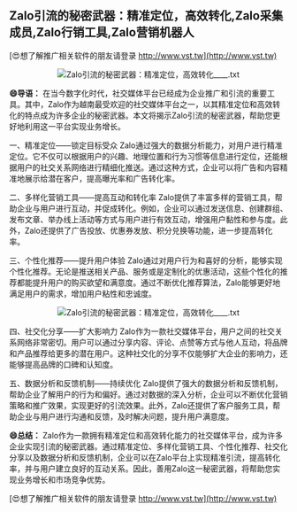 ## **Zalo引流的秘密武器：精准定位，高效转化,Zalo采集成员,Zalo行销工具,Zalo营销机器人**

[😍想了解推广相关软件的朋友请登录 http://www.vst.tw](http://www.vst.tw)

 <center><img src="https://vst.tw/MP4/tuiguang/png/4.png" alt="Zalo引流的秘密武器：精准定位，高效转化____.txt"></center>

**😄导语：**
在当今数字化时代，社交媒体平台已经成为企业推广和引流的重要工具。其中，Zalo作为越南最受欢迎的社交媒体平台之一，以其精准定位和高效转化的特点成为许多企业的秘密武器。本文将揭示Zalo引流的秘密武器，帮助您更好地利用这一平台实现业务增长。

一、精准定位——锁定目标受众
Zalo通过强大的数据分析能力，对用户进行精准定位。它不仅可以根据用户的兴趣、地理位置和行为习惯等信息进行定位，还能根据用户的社交关系网络进行精细化推送。通过这种方式，企业可以将广告和内容精准地展示给潜在客户，提高曝光率和广告转化率。

二、多样化营销工具——提高互动和转化率
Zalo提供了丰富多样的营销工具，帮助企业与用户进行互动，并促成转化。例如，企业可以通过发送信息、创建群组、发布文章、举办线上活动等方式与用户进行有效互动，增强用户黏性和参与度。此外，Zalo还提供了广告投放、优惠券发放、积分兑换等功能，进一步提高转化率。

三、个性化推荐——提升用户体验
Zalo通过对用户行为和喜好的分析，能够实现个性化推荐。无论是推送相关产品、服务或是定制化的优惠活动，这些个性化的推荐都能提升用户的购买欲望和满意度。通过不断优化推荐算法，Zalo能够更好地满足用户的需求，增加用户粘性和忠诚度。

 <center><img src="https://vst.tw/MP4/tuiguang/png/3.png" alt="Zalo引流的秘密武器：精准定位，高效转化____.txt"></center>

四、社交化分享——扩大影响力
Zalo作为一款社交媒体平台，用户之间的社交关系网络非常密切。用户可以通过分享内容、评论、点赞等方式与他人互动，将品牌和产品推荐给更多的潜在用户。这种社交化的分享不仅能够扩大企业的影响力，还能够提高品牌的口碑和认知度。

五、数据分析和反馈机制——持续优化
Zalo提供了强大的数据分析和反馈机制，帮助企业了解用户的行为和偏好。通过对数据的深入分析，企业可以不断优化营销策略和推广效果，实现更好的引流效果。此外，Zalo还提供了客户服务工具，帮助企业与用户进行沟通和反馈，及时解决问题，提升用户满意度。

**😄总结：**
Zalo作为一款拥有精准定位和高效转化能力的社交媒体平台，成为许多企业实现引流的秘密武器。通过精准定位、多样化营销工具、个性化推荐、社交化分享以及数据分析和反馈机制，企业可以在Zalo平台上实现精准引流，提高转化率，并与用户建立良好的互动关系。因此，善用Zalo这一秘密武器，将帮助您实现业务增长和市场竞争优势。

[😍想了解推广相关软件的朋友请登录 http://www.vst.tw](http://www.vst.tw)



